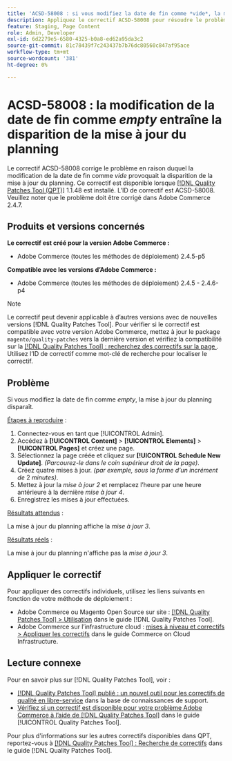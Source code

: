 ```yaml
---
title: 'ACSD-58008 : si vous modifiez la date de fin comme *vide*, la mise à jour du planning disparaît.'
description: Appliquez le correctif ACSD-58008 pour résoudre le problème Adobe Commerce en raison duquel la modification de la date de fin comme *vide* entraîne la disparition de la mise à jour du planning.
feature: Staging, Page Content
role: Admin, Developer
exl-id: 6d2279e5-6580-4325-b0a8-ed62a95da3c2
source-git-commit: 81c78439f7c243437b7b76dc80560c847af95ace
workflow-type: tm+mt
source-wordcount: '381'
ht-degree: 0%

---
```


# ACSD-58008 : la modification de la date de fin comme *empty* entraîne la disparition de la mise à jour du planning

Le correctif ACSD-58008 corrige le problème en raison duquel la modification de la date de fin comme *vide* provoquait la disparition de la mise à jour du planning. Ce correctif est disponible lorsque [[!DNL Quality Patches Tool (QPT)]](https://experienceleague.adobe.com/en/docs/commerce-knowledge-base/kb/announcements/commerce-announcements/magento-quality-patches-released-new-tool-to-self-serve-quality-patches) 1.1.48 est installé. L’ID de correctif est ACSD-58008. Veuillez noter que le problème doit être corrigé dans Adobe Commerce 2.4.7.

## Produits et versions concernés

**Le correctif est créé pour la version Adobe Commerce :**

* Adobe Commerce (toutes les méthodes de déploiement) 2.4.5-p5

**Compatible avec les versions d’Adobe Commerce :**

* Adobe Commerce (toutes les méthodes de déploiement) 2.4.5 - 2.4.6-p4

>[!NOTE]
>
>Le correctif peut devenir applicable à d’autres versions avec de nouvelles versions [!DNL Quality Patches Tool]. Pour vérifier si le correctif est compatible avec votre version Adobe Commerce, mettez à jour le package `magento/quality-patches` vers la dernière version et vérifiez la compatibilité sur la [[!DNL Quality Patches Tool] : recherchez des correctifs sur la page ](https://experienceleague.adobe.com/tools/commerce-quality-patches/index.html). Utilisez l’ID de correctif comme mot-clé de recherche pour localiser le correctif.

## Problème

Si vous modifiez la date de fin comme *empty*, la mise à jour du planning disparaît.

<u>Étapes à reproduire</u> :

1. Connectez-vous en tant que [!UICONTROL Admin].
1. Accédez à **[!UICONTROL Content]** > **[!UICONTROL Elements]** > **[!UICONTROL Pages]** et créez une page.
1. Sélectionnez la page créée et cliquez sur **[!UICONTROL Schedule New Update]**. *(Parcourez-le dans le coin supérieur droit de la page)*.
1. Créez quatre mises à jour. *(par exemple, sous la forme d’un incrément de* 2 *minutes)*.
1. Mettez à jour la *mise à jour 2* et remplacez l’heure par une heure antérieure à la dernière *mise à jour 4*.
1. Enregistrez les mises à jour effectuées.

<u>Résultats attendus</u> :

La mise à jour du planning affiche la *mise à jour 3*.

<u>Résultats réels</u> :

La mise à jour du planning n&#39;affiche pas la *mise à jour 3*.

## Appliquer le correctif

Pour appliquer des correctifs individuels, utilisez les liens suivants en fonction de votre méthode de déploiement :

* Adobe Commerce ou Magento Open Source sur site : [[!DNL Quality Patches Tool] > Utilisation](/help/tools/quality-patches-tool/usage.md) dans le guide [!DNL Quality Patches Tool].
* Adobe Commerce sur l’infrastructure cloud : [mises à niveau et correctifs > Appliquer les correctifs](https://experienceleague.adobe.com/docs/commerce-cloud-service/user-guide/develop/upgrade/apply-patches.html) dans le guide Commerce on Cloud Infrastructure.

## Lecture connexe

Pour en savoir plus sur [!DNL Quality Patches Tool], voir :

* [[!DNL Quality Patches Tool] publié : un nouvel outil pour les correctifs de qualité en libre-service](https://experienceleague.adobe.com/en/docs/commerce-knowledge-base/kb/announcements/commerce-announcements/magento-quality-patches-released-new-tool-to-self-serve-quality-patches) dans la base de connaissances de support.
* [Vérifiez si un correctif est disponible pour votre problème Adobe Commerce à l’aide de  [!DNL Quality Patches Tool]](/help/tools/quality-patches-tool/patches-available-in-qpt/check-patch-for-magento-issue-with-magento-quality-patches.md) dans le guide [!UICONTROL Quality Patches Tool].


Pour plus d&#39;informations sur les autres correctifs disponibles dans QPT, reportez-vous à [[!DNL Quality Patches Tool] : Recherche de correctifs](https://experienceleague.adobe.com/tools/commerce-quality-patches/index.html) dans le guide [!DNL Quality Patches Tool].
